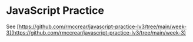 # JavaScript Practice

See [https://github.com/rmccrear/javascript-practice-lv3/tree/main/week-3](https://github.com/rmccrear/javascript-practice-lv3/tree/main/week-3)